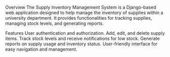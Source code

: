 Overview
The Supply Inventory Management System is a Django-based web application designed to help manage the inventory of supplies within a university department. It provides functionalities for tracking supplies, managing stock levels, and generating reports.

Features
User authentication and authorization.
Add, edit, and delete supply items.
Track stock levels and receive notifications for low stock.
Generate reports on supply usage and inventory status.
User-friendly interface for easy navigation and management.
